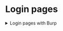 # Login pages

<details>
 <summary>Login pages with Burp</summary>
 <br>
  Set burp up as a proxy to your routers login page. 
  Capture a login request and in the "intercept" tab. Right click it and click "Send to intruder".
  Here you will be able to set up an attack against the login form. 
  After sending the request to intruder it will be in the "target" tab.
  In the "positions" tab is where you select the portion of the request that should be changed everytime.
  You may have to clear first as burp may auto grab positions.
  You will have to determine what type of auth the login page is using, this will change the following tabs.
  Once you found where the password/hash is in the requst, highlight the position and click "Add".
  In the payloads tab you will have payload set: 1 and payload type: Brute forcer.
  Payload options set characters and length.
  Payload processing, rules that change how to generated payload option is to be processed. Example: if you are brute forcing the password and you know the username is admin and the format of the hash is user:pass, you would want to add the prefic: admin:. this will add admin: to the begining of every generated password. And if that is supposed to be base64 encoded then add encode - base64 after. This all will be determined by the type of auth the login page is using.
 
 Types of auth: http://java.boot.by/wcd-guide/ch05s03.html
 
</details>
